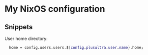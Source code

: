 # My NixOS configuration

## Snippets

User home directory:

```nix
  home = config.users.users.${config.plusultra.user.name}.home;
```
